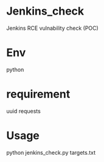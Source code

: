 # Jenkins_check
Jenkins RCE vulnability check (POC)

# Env
python

# requirement 
uuid
requests

# Usage
python jenkins_check.py targets.txt
